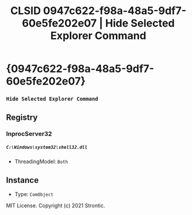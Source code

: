 ﻿---
title: "CLSID 0947c622-f98a-48a5-9df7-60e5fe202e07 | Hide Selected Explorer Command"
excerpt: What is COM-Object CLSID 0947c622-f98a-48a5-9df7-60e5fe202e07?
---

# {0947c622-f98a-48a5-9df7-60e5fe202e07}

### `Hide Selected Explorer Command`

## Registry


### InprocServer32

##### `C:\Windows\system32\shell32.dll`
* ThreadingModel: `Both`

## Instance

* Type: `ComObject`

MIT License. Copyright (c) 2021 Strontic.


